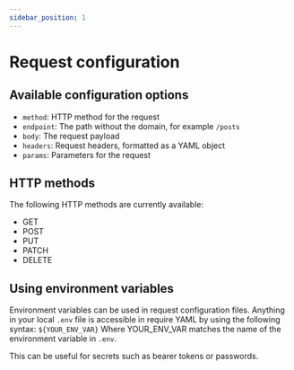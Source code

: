 ```yaml
---
sidebar_position: 1
---
```


# Request configuration

## Available configuration options

- `method`: HTTP method for the request
- `endpoint`: The path without the domain, for example `/posts`
- `body`: The request payload
- `headers`: Request headers, formatted as a YAML object
- `params`: Parameters for the request

## HTTP methods

The following HTTP methods are currently available:
- GET
- POST
- PUT
- PATCH
- DELETE

## Using environment variables

Environment variables can be used in request configuration files. Anything in your local `.env` file is accessible in require YAML by using the following syntax:
`${YOUR_ENV_VAR}`
Where YOUR_ENV_VAR matches the name of the environment variable in `.env`.

This can be useful for secrets such as bearer tokens or passwords.

